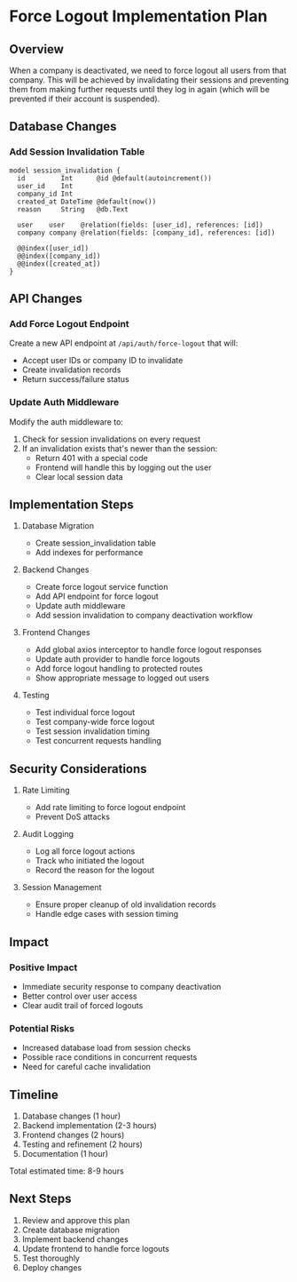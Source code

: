 # Force Logout Implementation Plan

## Overview
When a company is deactivated, we need to force logout all users from that company. This will be achieved by invalidating their sessions and preventing them from making further requests until they log in again (which will be prevented if their account is suspended).

## Database Changes

### Add Session Invalidation Table
```prisma
model session_invalidation {
  id         Int      @id @default(autoincrement())
  user_id    Int
  company_id Int
  created_at DateTime @default(now())
  reason     String   @db.Text

  user    user    @relation(fields: [user_id], references: [id])
  company company @relation(fields: [company_id], references: [id])

  @@index([user_id])
  @@index([company_id])
  @@index([created_at])
}
```

## API Changes

### Add Force Logout Endpoint
Create a new API endpoint at `/api/auth/force-logout` that will:
- Accept user IDs or company ID to invalidate
- Create invalidation records
- Return success/failure status

### Update Auth Middleware
Modify the auth middleware to:
1. Check for session invalidations on every request
2. If an invalidation exists that's newer than the session:
   - Return 401 with a special code
   - Frontend will handle this by logging out the user
   - Clear local session data

## Implementation Steps

1. Database Migration
   - Create session_invalidation table
   - Add indexes for performance

2. Backend Changes
   - Create force logout service function
   - Add API endpoint for force logout
   - Update auth middleware
   - Add session invalidation to company deactivation workflow

3. Frontend Changes
   - Add global axios interceptor to handle force logout responses
   - Update auth provider to handle force logouts
   - Add force logout handling to protected routes
   - Show appropriate message to logged out users

4. Testing
   - Test individual force logout
   - Test company-wide force logout
   - Test session invalidation timing
   - Test concurrent requests handling

## Security Considerations

1. Rate Limiting
   - Add rate limiting to force logout endpoint
   - Prevent DoS attacks

2. Audit Logging
   - Log all force logout actions
   - Track who initiated the logout
   - Record the reason for the logout

3. Session Management
   - Ensure proper cleanup of old invalidation records
   - Handle edge cases with session timing

## Impact

### Positive Impact
- Immediate security response to company deactivation
- Better control over user access
- Clear audit trail of forced logouts

### Potential Risks
- Increased database load from session checks
- Possible race conditions in concurrent requests
- Need for careful cache invalidation

## Timeline
1. Database changes (1 hour)
2. Backend implementation (2-3 hours)
3. Frontend changes (2 hours)
4. Testing and refinement (2 hours)
5. Documentation (1 hour)

Total estimated time: 8-9 hours

## Next Steps
1. Review and approve this plan
2. Create database migration
3. Implement backend changes
4. Update frontend to handle force logouts
5. Test thoroughly
6. Deploy changes